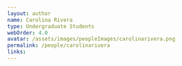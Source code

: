 ```yaml
---
layout: author
name: Carolina Rivera
type: Undergraduate Students
webOrder: 4.0
avatar: /assets/images/peopleImages/carolinarivera.png
permalink: /people/carolinarivera
links:
---
```


